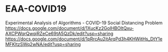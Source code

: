 # EAA-COVID19
Experimental Analysis of Algorithms - COVID-19 Social Distancing Problem
https://docs.google.com/document/d/1XucKz2GoIHBOItQxu-AXCPWqrQwqiRZeCe69tA5QzDk/edit?usp=sharing
https://docs.google.com/document/d/1pRrcAu2jtArqPd3h4KHWitHs_DtY1eMFKltzSWq2wNA/edit?usp=sharing
